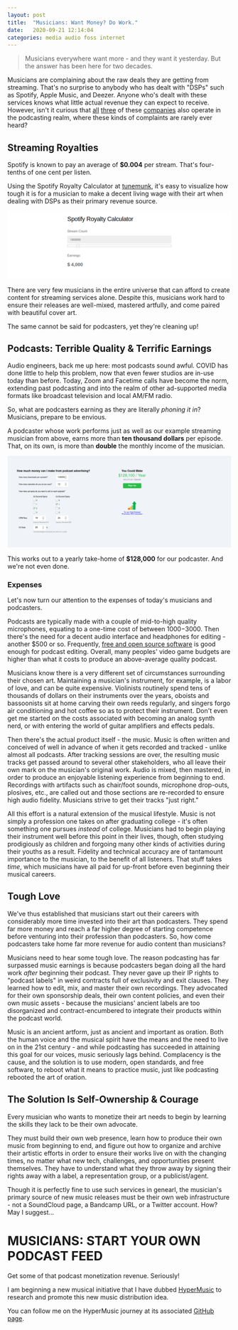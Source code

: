```yaml
---
layout: post
title:  "Musicians: Want Money? Do Work."
date:   2020-09-21 12:14:04
categories: media audio foss internet
---
```

> Musicians everywhere want more - and they want it yesterday. But the answer has been here for two decades.

Musicians are complaining about the raw deals they are getting from streaming. That's no surprise to anybody who has dealt with "DSPs" such as Spotify, Apple Music, and Deezer. Anyone who's dealt with these services knows what little actual revenue they can expect to receive. However, isn't it curious that [all](https://podcasters.spotify.com/) [three](https://podcasts.apple.com/us/genre/podcasts/id26) of these [companies](https://www.stitcher.com/) also operate in the podcasting realm, where these kinds of complaints are rarely ever heard?

## Streaming Royalties

Spotify is known to pay an average of **$0.004** per stream. That's four-tenths of one cent per listen.

Using the Spotify Royalty Calculator at [tunemunk](https://tunemunk.com/spotify-royalty-calculator/), it's easy to visualize how tough it is for a musician to make a decent living wage with their art when dealing with DSPs as their primary revenue source.

![](/tm.jpg)

There are very few musicians in the entire universe that can afford to create content for streaming services alone. Despite this, musicians work hard to ensure their releases are well-mixed, mastered artfully, and come paired with beautiful cover art.

The same cannot be said for podcasters, yet they're cleaning up!

## Podcasts: Terrible Quality & Terrific Earnings

Audio engineers, back me up here: most podcasts sound awful. COVID has done little to help this problem, now that even fewer studios are in-use today than before. Today, Zoom and Facetime calls have become the norm, extending past podcasting and into the realm of other ad-supported media formats like broadcast television and local AM/FM radio.

So, what are podcasters earning as they are literally *phoning it in*? Musicians, prepare to be envious.

A podcaster whose work performs just as well as our example streaming musician from above, earns more than **ten thousand dollars** per episode. That, on its own, is more than **double** the monthly income of the musician.

![](/tm2.jpg)

This works out to a yearly take-home of **$128,000** for our podcaster. And we're not even done.

### Expenses

Let's now turn our attention to the expenses of today's musicians and podcasters.

Podcasts are typically made with a couple of mid-to-high quality microphones, equating to a one-time cost of between $1000-$3000. Then there's the need for a decent audio interface and headphones for editing - another $500 or so. Frequently, [free and open source software](https://www.audacityteam.org/) is good enough for podcast editing. Overall, many peoples' video game budgets are higher than what it costs to produce an above-average quality podcast.

Musicians know there is a very different set of circumstances surrounding their chosen art. Maintaining a musician's instrument, for example, is a labor of love, and can be quite expensive. Violinists routinely spend tens of thousands of dollars on their instruments over the years, oboists and bassoonists sit at home carving their own reeds regularly, and singers forgo air conditioning and hot coffee so as to protect their instrument. Don't even get me started on the costs associated with becoming an analog synth nerd, or with entering the world of guitar amplifiers and effects pedals.

Then there's the actual product itself - the music. Music is often written and conceived of well in advance of when it gets recorded and tracked - unlike almost all podcasts. After tracking sessions are over, the resulting music tracks get passed around to several other stakeholders, who all leave their own mark on the musician's original work. Audio is mixed, then mastered, in order to produce an enjoyable listening experience from beginning to end. Recordings with artifacts such as chair/foot sounds, microphone drop-outs, plosives, etc., are called out and those sections are re-recorded to ensure high audio fidelity. Musicians strive to get their tracks "just right."

All this effort is a natural extension of the musical lifestyle. Music is not simply a profession one takes on after graduating college - it's often something one pursues *instead* of college. Musicians had to begin playing their instrument well before this point in their lives, though, often studying prodigiously as children and forgoing many other kinds of activities during their youths as a result. Fidelity and technical accuracy are of tantamount importance to the musician, to the benefit of all listeners. That stuff takes *time*, which musicians have all paid for up-front before even beginning their musical careers.

## Tough Love

We've thus established that musicians start out their careers with considerably more time invested into their art than podcasters. They spend far more money and reach a far higher degree of starting competence before venturing into their profession than podcasters. So, how come podcasters take home far more revenue for audio content than musicians?

Musicians need to hear some tough love. The reason podcasting has far surpassed music earnings is because podcasters began doing all the hard work *after* beginning their podcast. They never gave up their IP rights to "podcast labels" in weird contracts full of exclusivity and exit clauses. They learned how to edit, mix, and master their own recordings. They advocated for their own sponsorship deals, their own content policies, and even their own music assets - because the musicians' ancient labels are too disorganized and contract-encumbered to integrate their products within the podcast world.

Music is an ancient artform, just as ancient and important as oration. Both the human voice and the musical spirit have the means and the need to live on in the 21st century - and while podcasting has succeeded in attaining this goal for our voices, music seriously lags behind. Complacency is the cause, and the solution is to use modern, open standards, and free software, to reboot what it means to practice music, just like podcasting rebooted the art of oration.

## The Solution Is Self-Ownership & Courage

Every musician who wants to monetize their art needs to begin by learning the skills they lack to be their own advocate.

They must build their own web presence, learn how to produce their own music from beginning to end, and figure out how to organize and archive their artistic efforts in order to ensure their works live on with the changing times, no matter what new tech, challenges, and opportunities present themselves. They have to understand what they throw away by signing their rights away with a label, a representation group, or a publicist/agent.

Though it is perfectly fine to use such services in genearl, the musician's primary source of new music releases must be their own web infrastructure - not a SoundCloud page, a Bandcamp URL, or a Twitter account.  How? May I suggest...

# MUSICIANS: START YOUR OWN PODCAST FEED

Get some of that podcast monetization revenue. Seriously!

I am beginning a new musical initiative that I have dubbed [HyperMusic](https://sacreddata.github.io/HyperMusic/) to research and promote this new music distribution idea.

You can follow me on the HyperMusic journey at its associated [GitHub page](https://github.com/SacredData/HyperMusic).
